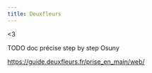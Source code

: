 ```yaml
---
title: Deuxfleurs
---
```


<3

TODO doc précise step by step Osuny

https://guide.deuxfleurs.fr/prise_en_main/web/